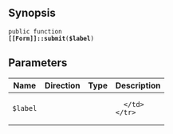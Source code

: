 ## Synopsis

<code>public function <b>[[Form]]::submit</b>(<b>$label</b>)</code>

## Parameters

<table>
  <thead>
    <tr>
      <th>Name</th>
      <th>Direction</th>
      <th>Type</th>
      <th>Description</th>
    </tr>
  </thead>
  <tbody>
    <tr>
      <td><code>$label</code>
      <td><i></i></td>
      <td></td>
      <td>

      </td>
    </tr>
  </tbody>
</table>

